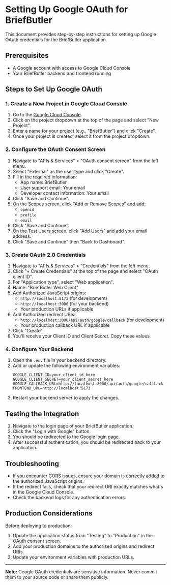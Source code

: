 # Setting Up Google OAuth for BriefButler

This document provides step-by-step instructions for setting up Google OAuth credentials for the BriefButler application.

## Prerequisites

- A Google account with access to Google Cloud Console
- Your BriefButler backend and frontend running

## Steps to Set Up Google OAuth

### 1. Create a New Project in Google Cloud Console

1. Go to the [Google Cloud Console](https://console.cloud.google.com/).
2. Click on the project dropdown at the top of the page and select "New Project".
3. Enter a name for your project (e.g., "BriefButler") and click "Create".
4. Once your project is created, select it from the project dropdown.

### 2. Configure the OAuth Consent Screen

1. Navigate to "APIs & Services" > "OAuth consent screen" from the left menu.
2. Select "External" as the user type and click "Create".
3. Fill in the required information:
   - App name: BriefButler
   - User support email: Your email
   - Developer contact information: Your email
4. Click "Save and Continue".
5. On the Scopes screen, click "Add or Remove Scopes" and add:
   - `openid`
   - `profile`
   - `email`
6. Click "Save and Continue".
7. On the Test Users screen, click "Add Users" and add your email address.
8. Click "Save and Continue" then "Back to Dashboard".

### 3. Create OAuth 2.0 Credentials

1. Navigate to "APIs & Services" > "Credentials" from the left menu.
2. Click "+ Create Credentials" at the top of the page and select "OAuth client ID".
3. For "Application type", select "Web application".
4. Name: "BriefButler Web Client"
5. Add Authorized JavaScript origins:
   - `http://localhost:5173` (for development)
   - `http://localhost:3000` (for your backend)
   - Your production URLs if applicable
6. Add Authorized redirect URIs:
   - `http://localhost:3000/api/auth/google/callback` (for development)
   - Your production callback URL if applicable
7. Click "Create".
8. You'll receive your Client ID and Client Secret. Copy these values.

### 4. Configure Your Backend

1. Open the `.env` file in your backend directory.
2. Add or update the following environment variables:
   ```
   GOOGLE_CLIENT_ID=your_client_id_here
   GOOGLE_CLIENT_SECRET=your_client_secret_here
   GOOGLE_CALLBACK_URL=http://localhost:3000/api/auth/google/callback
   FRONTEND_URL=http://localhost:5173
   ```
3. Restart your backend server to apply the changes.

## Testing the Integration

1. Navigate to the login page of your BriefButler application.
2. Click the "Login with Google" button.
3. You should be redirected to the Google login page.
4. After successful authentication, you should be redirected back to your application.

## Troubleshooting

- If you encounter CORS issues, ensure your domain is correctly added to the authorized JavaScript origins.
- If the redirect fails, check that your redirect URI exactly matches what's in the Google Cloud Console.
- Check the backend logs for any authentication errors.

## Production Considerations

Before deploying to production:

1. Update the application status from "Testing" to "Production" in the OAuth consent screen.
2. Add your production domains to the authorized origins and redirect URIs.
3. Update your environment variables with production URLs.

---

**Note:** Google OAuth credentials are sensitive information. Never commit them to your source code or share them publicly. 